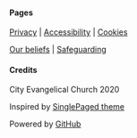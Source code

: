 <div class="row features">
  <div class="col s12 m6 feature">
    <h4> Pages </h4>
    <p class="feature-description"><a href="privacy/">Privacy</a> | <a href="accessibility/">Accessibility</a> | <a href="cookies/">Cookies</a></p>
    <p class="feature-description"><a href="we-believe/">Our beliefs</a> | <a href="safeguarding/">Safeguarding</a></p>
  </div>
  <div class="col s12 m6 feature">
    <h4> Credits </h4>
    <p class="feature-description"><i class="fa fa-copyright" aria-hidden="true" style="color:white"></i> City Evangelical Church 2020</p>
    <p class="feature-description">Inspired by <a href="https://github.com/t413/SinglePaged" target="_blank">SinglePaged theme</a></p>
    <p class="feature-description">Powered by <a href="https://www.github.com" target="_blank">GitHub <i class="fa fa-github" aria-hidden="true" style="color:white"></i></a></p>
  </div> 
</div>
